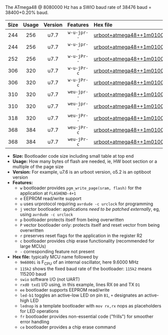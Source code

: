 The ATmega48 @ 8080000 Hz has a SWIO baud rate of 38476 baud = 38400+0.20% baud.

|Size|Usage|Version|Features|Hex file|
|:-:|:-:|:-:|:-:|:--|
|244|256|u7.7|`w-u-jpr--`|[urboot+atmega48++1m0100i++++4k8_swio_rxd0_txd1_led+b5.hex](https://raw.githubusercontent.com/stefanrueger/urboot.hex/main/mcus/atmega48/internal_oscillator/fint++1m0100_Hz/br++++4k8_bps/urboot+atmega48++1m0100i++++4k8_swio_rxd0_txd1_led+b5.hex)|
|244|256|u7.7|`w-u-jpr--`|[urboot+atmega48++1m0100i++++4k8_swio_rxd0_txd1_lednop.hex](https://raw.githubusercontent.com/stefanrueger/urboot.hex/main/mcus/atmega48/internal_oscillator/fint++1m0100_Hz/br++++4k8_bps/urboot+atmega48++1m0100i++++4k8_swio_rxd0_txd1_lednop.hex)|
|252|256|u7.7|`w-u-jPr--`|[urboot+atmega48++1m0100i++++4k8_swio_rxd0_txd1.hex](https://raw.githubusercontent.com/stefanrueger/urboot.hex/main/mcus/atmega48/internal_oscillator/fint++1m0100_Hz/br++++4k8_bps/urboot+atmega48++1m0100i++++4k8_swio_rxd0_txd1.hex)|
|306|320|u7.7|`w-u-jPr-c`|[urboot+atmega48++1m0100i++++4k8_swio_rxd0_txd1_led+b5_fr_ce.hex](https://raw.githubusercontent.com/stefanrueger/urboot.hex/main/mcus/atmega48/internal_oscillator/fint++1m0100_Hz/br++++4k8_bps/urboot+atmega48++1m0100i++++4k8_swio_rxd0_txd1_led+b5_fr_ce.hex)|
|306|320|u7.7|`w-u-jPr-c`|[urboot+atmega48++1m0100i++++4k8_swio_rxd0_txd1_lednop_fr_ce.hex](https://raw.githubusercontent.com/stefanrueger/urboot.hex/main/mcus/atmega48/internal_oscillator/fint++1m0100_Hz/br++++4k8_bps/urboot+atmega48++1m0100i++++4k8_swio_rxd0_txd1_lednop_fr_ce.hex)|
|310|320|u7.7|`weu-jpr--`|[urboot+atmega48++1m0100i++++4k8_swio_rxd0_txd1_ee_led+b5.hex](https://raw.githubusercontent.com/stefanrueger/urboot.hex/main/mcus/atmega48/internal_oscillator/fint++1m0100_Hz/br++++4k8_bps/urboot+atmega48++1m0100i++++4k8_swio_rxd0_txd1_ee_led+b5.hex)|
|310|320|u7.7|`weu-jpr--`|[urboot+atmega48++1m0100i++++4k8_swio_rxd0_txd1_ee_lednop.hex](https://raw.githubusercontent.com/stefanrueger/urboot.hex/main/mcus/atmega48/internal_oscillator/fint++1m0100_Hz/br++++4k8_bps/urboot+atmega48++1m0100i++++4k8_swio_rxd0_txd1_ee_lednop.hex)|
|318|320|u7.7|`weu-jPr--`|[urboot+atmega48++1m0100i++++4k8_swio_rxd0_txd1_ee.hex](https://raw.githubusercontent.com/stefanrueger/urboot.hex/main/mcus/atmega48/internal_oscillator/fint++1m0100_Hz/br++++4k8_bps/urboot+atmega48++1m0100i++++4k8_swio_rxd0_txd1_ee.hex)|
|368|384|u7.7|`weu-jPr-c`|[urboot+atmega48++1m0100i++++4k8_swio_rxd0_txd1_ee_led+b5_fr_ce.hex](https://raw.githubusercontent.com/stefanrueger/urboot.hex/main/mcus/atmega48/internal_oscillator/fint++1m0100_Hz/br++++4k8_bps/urboot+atmega48++1m0100i++++4k8_swio_rxd0_txd1_ee_led+b5_fr_ce.hex)|
|368|384|u7.7|`weu-jPr-c`|[urboot+atmega48++1m0100i++++4k8_swio_rxd0_txd1_ee_lednop_fr_ce.hex](https://raw.githubusercontent.com/stefanrueger/urboot.hex/main/mcus/atmega48/internal_oscillator/fint++1m0100_Hz/br++++4k8_bps/urboot+atmega48++1m0100i++++4k8_swio_rxd0_txd1_ee_lednop_fr_ce.hex)|

- **Size:** Bootloader code size including small table at top end
- **Usage:** How many bytes of flash are needed, ie, HW boot section or a multiple of the page size
- **Version:** For example, u7.6 is an urboot version, o5.2 is an optiboot version
- **Features:**
  + `w` bootloader provides `pgm_write_page(sram, flash)` for the application at `FLASHEND-4+1`
  + `e` EEPROM read/write support
  + `u` uses urprotocol requiring `avrdude -c urclock` for programming
  + `j` vector bootloader: applications *need to be patched externally*, eg, using `avrdude -c urclock`
  + `p` bootloader protects itself from being overwritten
  + `P` vector bootloader only: protects itself and reset vector from being overwritten
  + `r` preserves reset flags for the application in the register R2
  + `c` bootloader provides chip erase functionality (recommended for large MCUs)
  + `-` corresponding feature not present
- **Hex file:** typically MCU name followed by
  + `9m6000i` is F<sub>CPU</sub> of an internal oscillator, here 9.6000 MHz
  + `115k2` shows the fixed baud rate of the bootloader: `115k2` means 115200 baud
  + `swio` software I/O (not UART)
  + `rxd0 txd1` I/O using, in this example, lines RX `D0` and TX `D1`
  + `ee` bootloader supports EEPROM read/write
  + `led-b1` toggles an active-low LED on pin `B1`, `+` designates an active-high LED
  + `lednop` is a template bootloader with `mov rx,rx` nops as placeholders for LED operations
  + `fr` bootloader provides non-essential code ("frills") for smoother error handling
  + `ce` bootloader provides a chip erase command
